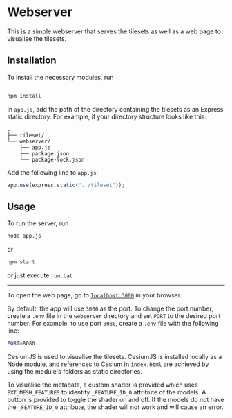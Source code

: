 # Webserver

This is a simple webserver that serves the tilesets as well as a web page to visualise the tilesets.

## Installation

To install the necessary modules, run

```bash

npm install

```

In `app.js`, add the path of the directory containing the tilesets as an Express static directory. For example, if your directory structure looks like this:

```
.
├── tileset/
└── webserver/
    ├── app.js
    ├── package.json
    └── package-lock.json
```

Add the following line to `app.js`:

```javascript
app.use(express.static("../tileset"));
```

## Usage

To run the server, run

```bash
node app.js
```

or

```bash
npm start
```

or just execute `run.bat`

---

To open the web page, go to [`localhost:3000`](http://localhost:3000) in your browser.

By default, the app will use `3000` as the port. To change the port number, create a `.env` file in the `webserver` directory and set `PORT` to the desired port number. For example, to use port `8080`, create a `.env` file with the following line:

```bash
PORT=8080
```

CesiumJS is used to visualise the tilesets. CesiumJS is installed locally as a Node module, and references to Cesium in `index.html` are achieved by using the module's folders as static directories.

To visualise the metadata, a custom shader is provided which uses `EXT_MESH_FEATURES` to identify `_FEATURE_ID_0` attribute of the models. A button is provided to toggle the shader on and off. If the models do not have the `_FEATURE_ID_0` attribute, the shader will not work and will cause an error.
